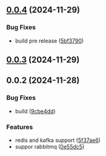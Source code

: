 ## [0.0.4](https://github.com/andrehrferreira/cmmv-queue/compare/v0.0.3...v0.0.4) (2024-11-29)


### Bug Fixes

* build pre release ([5bf3790](https://github.com/andrehrferreira/cmmv-queue/commit/5bf37900cc28f8e18dd6239d733f4e1d79166868))



## [0.0.3](https://github.com/andrehrferreira/cmmv-queue/compare/v0.0.2...v0.0.3) (2024-11-29)



## 0.0.2 (2024-11-28)


### Bug Fixes

* build ([9cbe4dd](https://github.com/andrehrferreira/cmmv-queue/commit/9cbe4ddeb29ce3b99f596e9b1ecd77defdcdfe1c))


### Features

* redis and kafka support ([5f37ae6](https://github.com/andrehrferreira/cmmv-queue/commit/5f37ae60067a6e4115b604a26158eeb6c6af10c1))
* suppor rabbitmq ([0e55dc5](https://github.com/andrehrferreira/cmmv-queue/commit/0e55dc5af20f512a88152afcc91f2699dc626882))



